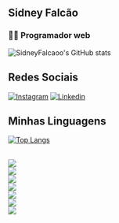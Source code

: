 ## Sidney Falcão
### 👨‍💻 Programador web

![SidneyFalcaoo's GitHub stats](https://github-readme-stats.vercel.app/api?username=SidneyFalcaoo&show_icons=true&theme=dracula)

## Redes Sociais
[![Instagram](https://img.shields.io/badge/Instagram-E4405F?style=for-the-badge&logo=instagram&logoColor=white)](https://www.instagram.com/sidneyfalcaoo/)
[![Linkedin](https://img.shields.io/badge/LinkedIn-0077B5?style=for-the-badge&logo=linkedin&logoColor=white)](https://www.linkedin.com/in/sidney-oliveira-falc%C3%A3o-751949266/)

## Minhas Linguagens

[![Top Langs](https://github-readme-stats.vercel.app/api/top-langs/?username=Sidneyfalcaoo&layout=pie)](https://github.com/anuraghazra/github-readme-stats)

<div style="display:inline_block"> <br/>
<div>
  <img src="https://img.shields.io/badge/HTML5-E34F26?style=for-the-badge&logo=html5&logoColor=white" />
</div>
<div>
  <img src="https://img.shields.io/badge/CSS3-1572B6?style=for-the-badge&logo=css3&logoColor=white" />
</div>
<div>
  <img src="https://img.shields.io/badge/Sass-CC6699?style=for-the-badge&logo=sass&logoColor=white" />
</div>
<div>
  <img src="https://img.shields.io/badge/React-20232A?style=for-the-badge&logo=react&logoColor=61DAFB" >
</div>
<div>
  <img src="https://img.shields.io/badge/JavaScript-323330?style=for-the-badge&logo=javascript&logoColor=F7DF1E" >
</div>
<div>
  <img src="https://img.shields.io/badge/React-20232A?style=for-the-badge&logo=react&logoColor=61DAFB" >
</div>
<div>
  <img src="https://img.shields.io/badge/MySQL-00000F?style=for-the-badge&logo=mysql&logoColor=white" >
</div>
</div>
